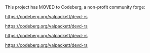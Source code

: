 This project has MOVED to Codeberg, a non-profit community forge:

https://codeberg.org/valpackett/devd-rs

https://codeberg.org/valpackett/devd-rs

https://codeberg.org/valpackett/devd-rs

https://codeberg.org/valpackett/devd-rs
